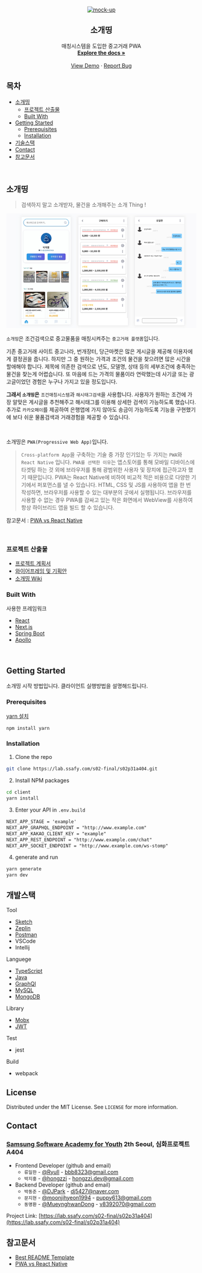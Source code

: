 <!-- PROJECT LOGO -->
<br />
<p align="center">
  <a href="README.md">
    <img src="img/main.png" alt="mock-up">
  </a>

  <h2 align="center">소개띵</h2>

  <p align="center">
    매칭시스템을 도입한 중고거래 PWA
    <br />
    <a href="README.md"><strong>Explore the docs »</strong></a>
    <br />
    <br />
    <a href=".">View Demo</a>
    ·
    <a href=".">Report Bug</a>
</p>



<!-- TABLE OF CONTENTS -->
## 목차

* [소개띵](#소개띵-(SogaeThing))
  * [프로젝트 산출물](#Documents)
  * [Built With](#built-with)
* [Getting Started](#getting-started)
  * [Prerequisites](#prerequisites)
  * [Installation](#installation)
* [기술스택](#기술스택)
* [Contact](#contact)
* [참고문서](#참고문서)

<br>

<!-- ABOUT THE PROJECT -->
## 소개띵
> 검색하지 말고 소개받자, 물건을 소개해주는 소개 Thing !

![Product Name Screen Shot](img/작업화면.png)

```소개띵```은 조건검색으로 중고물품을 매칭시켜주는 ```중고거래 플랫폼```입니다.

기존 중고거래 사이트 중고나라, 번개장터, 당근마켓은 많은 게시글을 제공해 이용자에게 결정권을 줍니다. 하지만 그 중 원하는 가격과 조건의 물건을 찾으려면 많은 시간을 할애해야 합니다. 제목에 의존한 검색으로 년도, 모델명, 상태 등의 세부조건에 충족하는 물건을 찾는게 어렵습니다. 또 마음에 드는 가격의 물품이라 연락했는데 사기글 또는 광고글이었던 경험은 누구나 가지고 있을 정도입니다. 

<b>그래서 ```소개띵```은</b> ```조건매칭시스템```과 ```해시태그검색```을 사용합니다. 사용자가 원하는 조건에 가장 알맞은 게시글을 추천해주고 해시태그를 이용해 상세한 검색이 가능하도록 했습니다. 추가로 ```카카오페이```를 제공하여 은행앱에 가지 않아도 송금이 가능하도록 기능을 구현했기에 보다 쉬운 물품검색과 거래경험을 제공할 수 있습니다.

<br>

소개띵은 ```PWA(Progressive Web App)```입니다. <br>
> ```Cross-platform App```을 구축하는 기술 중 가장 인기있는 두 가지는 ```PWA```와 ```React Native``` 입니다. ```PWA를 선택한 이유```는 앱스토어를 통해 모바일 디바이스에 타겟팅 하는 것 외에 브라우저를 통해 광범위한 사용자 및 장치에 접근하고자 했기 때문입니다. PWA는 React Native에 비하여 비교적 적은 비용으로 다양한 기기에서 퍼포먼스를 낼 수 있습니다. HTML, CSS 및 JS를 사용하여 앱을 한 번 작성하면, 브라우저를 사용할 수 있는 대부분의 곳에서 실행됩니다. 브라우저를 사용할 수 없는 경우 PWA를 감싸고 있는 작은 화면에서 WebView를 사용하여 항상 하이브리드 앱을 빌드 할 수 있습니다.

참고문서 : [PWA vs React Native](https://www.kirupa.com/apps/pwa_vs_react_native.htm)

<br>


### 프로젝트 산출물

* [프로젝트 계획서](documents/소개띵_프로젝트_계획서.pdf)
* [와이어프레임 및 기획안](documents/소개띵_와이어프레임_기획안.pdf)
* [소개띵 Wiki](https://lab.ssafy.com/s02-final/s02p31a404/wikis/home)

### Built With
사용한 프레임워크
* [React](https://ko.reactjs.org/)
* [Next.js](https://nextjs.org/)
* [Spring Boot](https://spring.io/projects/spring-boot)
* [Apollo](https://www.apollographql.com/)

<br>


<!-- GETTING STARTED -->
## Getting Started

소개띵 시작 방법입니다. 클라이언트 실행방법을 설명해드립니다.

### Prerequisites
[yarn 설치](https://heropy.blog/2017/11/25/yarn/)
```sh
npm install yarn
```

### Installation

1. Clone the repo
```sh
git clone https://lab.ssafy.com/s02-final/s02p31a404.git
```
2. Install NPM packages
```sh
cd client
yarn install
```
3. Enter your API in `.env.build`
```JS
NEXT_APP_STAGE = 'example'
NEXT_APP_GRAPHQL_ENDPOINT = "http://www.example.com"
NEXT_APP_KAKAO_CLIENT_KEY = "example"
NEXT_APP_REST_ENDPOINT = "http://www.example.com/chat"
NEXT_APP_SOCKET_ENDPOINT = "http://www.example.com/ws-stomp"
```
4. generate and run
```
yarn generate
yarn dev
```

## 개발스택

Tool
* [Sketch](https://www.sketch.com/)
* [Zeplin](https://zeplin.io/)
* [Postman](https://www.postman.com/)
* VSCode
* Intellij

Languege
* [TypeScript](https://www.typescriptlang.org/)
* [Java](https://java.com/ko/download/)
* [GraphQl](https://graphql.org/)
* [MySQL](https://www.mysql.com/)
* [MongoDB](https://www.mongodb.com/)

Library
* [Mobx](https://mobx.js.org/)
* [JWT](https://jwt.io/)

Test
* jest

Build
* webpack


<!-- LICENSE -->
## License

Distributed under the MIT License. See `LICENSE` for more information.



<!-- CONTACT -->
## Contact
### [Samsung Software Academy for Youth](https://www.ssafy.com/) 2th Seoul, 심화프로젝트 A404

* Frontend Developer (github and email)
  * ```류일한``` - [@RyuIl](https://github.com/RyuIL) - bbb8323@gmail.com <br>
  * ```박지홍``` - [@hongzzi](https://github.com/hongzzi) - hongzzi.dev@gmail.com <br>
* Backend Developer (github and email)
  * ```박동준``` - [@DJPark](https://github.com/DongjoonPark) - dj5427@naver.com <br>
  * ```문지현``` - [@moonjihyeon1994](https://github.com/moonjihyeon1994) - puppy613@gmail.com <br>
  * ```동명환``` - [@MueynghwanDong](https://github.com/MueynghwanDong) - v8392070@gmail.com <br>



Project Link: [https://lab.ssafy.com/s02-final/s02p31a404](https://lab.ssafy.com/s02-final/s02p31a404)



<!-- ACKNOWLEDGEMENTS -->
## 참고문서
* [Best README Template](https://github.com/othneildrew/Best-README-Template/blob/master/README.md)
* [PWA vs React Native](https://www.kirupa.com/apps/pwa_vs_react_native.htm) 

